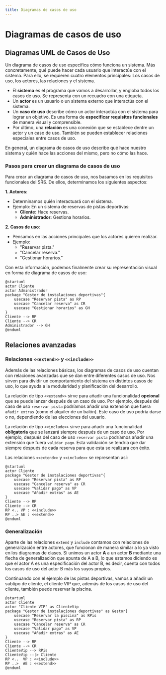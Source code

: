 ```yaml
---
title: Diagramas de casos de uso
---
```

# Diagramas de casos de uso

## Diagramas UML de Casos de Uso

Un diagrama de casos de uso especifica cómo funciona un sistema. Más concretamente, qué puede hacer cada usuario que interactúe con el sistema. Para ello, se requieren cuatro elementos principales: Los casos de uso, los actores, las relaciones y el sistema.

- El **sistema** es el programa que vamos a desarrollar, y engloba todos los casos de uso. Se representa con un recuadro con una etiqueta.
- Un **actor** es un usuario o un sistema externo que interactúa con el sistema.
- Un **caso de uso** describe cómo un actor interactúa con el sistema para lograr un objetivo. Es una forma de **especificar requisitos funcionales** de manera visual y comprensible.
- Por último, una **relación** es una conexión que se establece dentre un actor y un caso de uso. También se pueden establecer relaciones especiales entre casos de uso.

En general, un diagrama de casos de uso describe qué hace nuestro sistema y quién hace las acciones del mismo, pero no cómo las hace.

### Pasos para crear un diagrama de casos de uso

Para crear un diagrama de casos de uso, nos basamos en los requisitos funcionales del SRS. De ellos, determinamos los siguientes aspectos:

**1. Actores**:

- Determinamos quién interactuará con el sistema.
- Ejemplo: En un sistema de reservas de pistas deportivas:
    - **Cliente:** Hace reservas.
    - **Administrador:** Gestiona horarios.

**2. Casos de uso**:

- Pensamos en las acciones principales que los actores quieren realizar.
- Ejemplo:
    - "Reservar pista."
    - "Cancelar reserva."
    - "Gestionar horarios."

Con esta información, podemos finalmente crear su representación visual en forma de diagrama de casos de uso:

```plantuml
@startuml
actor Cliente
actor Administrador
package "Gestor de instalaciones deportivas"{
    usecase "Reservar pista" as RP
    usecase "Cancelar reserva" as CR
    usecase "Gestionar horarios" as GH
}
Cliente --> RP
Cliente --> CR
Administrador --> GH
@enduml
```
## Relaciones avanzadas

### Relaciones `<<extend>>` y `<<include>>`

Además de las relaciones básicas, los diagramas de casos de uso cuentan con relaciones avanzadas que se dan entre diferentes casos de uso. Nos sirven para dividir un comportamiento del sistema en distintos casos de uso, lo que ayuda a la modularidad y planificación del desarrollo.

La relación de tipo `<<extend>>` sirve para añadir una funcionalidad **opcional** que se puede lanzar después de un caso de uso. Por ejemplo, después del caso de uso `reservar pista` podríamos añadir una extensión que fuera `añadir extras` (como el alquiler de un balón). Este caso de uso podría darse o no, dependiendo de las elecciones del usuario.

La relación de tipo `<<include>>` sirve para añadir una funcionalidad **obligatoria** que se lanzará siempre después de un caso de uso. Por ejemplo, después del caso de uso `reservar pista` podríamos añadir una extensión que fuera `validar pago`. Esta validación se tendría que dar siempre después de cada reserva para que esta se realizara con éxito.

Las relaciones `<<extend>>` y `<<include>>` se representan así:

```plantuml
@startuml
actor Cliente
package "Gestor de instalaciones deportivas"{
    usecase "Reservar pista" as RP
    usecase "Cancelar reserva" as CR
    usecase "Validar pago" as VP
    usecase "Añadir extras" as AE
}
Cliente --> RP
Cliente --> CR
RP <.. VP : <<include>>
RP ..> AE : <<extend>>
@enduml
```

### Generalización

Aparte de las relaciones `extend` y `include` contamos con relaciones de generalización entre actores, que funcionan de manera similar a lo ya visto en los diagramas de clases. Si unimos un actor **A** a un actor **B** mediante una flecha de generalización que apunta de A a B, lo que estamos diciendo es que el actor A es una especificación del actor B, es decir, cuenta con todos los casos de uso del actor B más los suyos propios.

Continuando con el ejemplo de las pistas deportivas, vamos a añadir un subtipo de cliente, el cliente VIP que, además de los casos de uso del cliente, también puede reservar la piscina.

```plantuml
@startuml
actor Cliente
actor "Cliente VIP" as ClienteVip
package "Gestor de instalaciones deportivas" as Gestor{
    usecase "Reservar la piscina" as RPis
    usecase "Reservar pista" as RP
    usecase "Cancelar reserva" as CR
    usecase "Validar pago" as VP
    usecase "Añadir extras" as AE
}
Cliente --> RP
Cliente --> CR
ClienteVip --> RPis
ClienteVip --|> Cliente
RP <..  VP : <<include>>
RP ..>  AE : <<extend>>
@enduml
```


